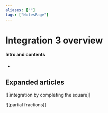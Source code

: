 ```yaml
---
aliases: [""]
tags: ["NotesPage"]
---
```


# Integration 3 overview

#### Intro and contents
- 



## Expanded articles
![[integration by completing the square]]

![[partial fractions]]